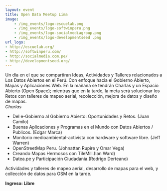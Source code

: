 ```yaml
---
layout: event
title: Open Data Meetup Lima
image:
    - /img_events/logo-escuelab.png
    - /img_events/logo-softwinperu.png
    - /img_events/logo-socialmediagroup.png
    - /img_events/logo-developmentseed .png
url_logo:
- http://escuelab.org/
- http://softwinperu.com/
- http://socialmedia.com.pe/
- http://developmentseed.org/
---
```

Un día en el que se compartiran Ideas, Actividades y Talleres relacionados a Los Datos Abiertos en el Perú. Con enfoque hacia el Gobierno Abierto, Mapas y Aplicaciones Web. En la mañana se tendrán Charlas y un Espacio Abierto (Open Space); mientras que en la tarde, la meta será solucionar los Retos con talleres de mapeo aerial, recolección, mejora de datos y diseño de mapas.  
*Charlas*

- Del e-Gobierno al Gobierno Abierto: Oportunidades y Retos. (Juan Camilo)
- Buenas Aplicaciones y Programas en el Mundo con Datos Abiertos / Publicos. (Edgar Marca)
- Monitorio medioambiental-activista con hardware y software libre. (Jeff Warren)
- OpenStreetMap Peru. (Johnattan Rupire y Omar Vega)
- Creando Mapas Hermosos con TileMill.(Ian Ward)
- Datea.pe y Participación Ciudadania.(Rodrigo Derteano) 

Actividades y talleres de mapeo aerial, desarrollo de mapas para el web, y collección de datos para OSM en la tarde.

**Ingreso: Libre**